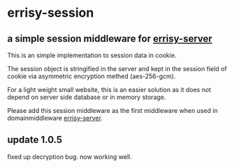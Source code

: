 # errisy-session

## a simple session middleware for [errisy-server](https://www.npmjs.com/package/errisy-server)

This is an simple implementation to session data in cookie.

The session object is stringified in the server and kept in the session field of cookie via asymmetric encryption methed (aes-256-gcm).

For a light weight small website, this is an easier solution as it does not depend on server side database or in memory storage.

Please add this session middleware as the first middleware when used in domainmiddleware [errisy-server](https://www.npmjs.com/package/errisy-server).

## update 1.0.5
fixed up decryption bug. now working well.
